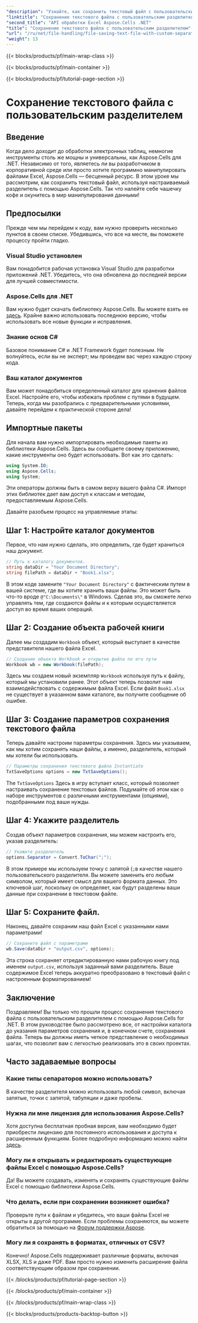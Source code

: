 ```yaml
---
"description": "Узнайте, как сохранить текстовый файл с пользовательским разделителем с помощью Aspose.Cells для .NET. Пошаговое руководство и советы включены."
"linktitle": "Сохранение текстового файла с пользовательским разделителем"
"second_title": "API обработки Excel Aspose.Cells .NET"
"title": "Сохранение текстового файла с пользовательским разделителем"
"url": "/ru/net/file-handling/file-saving-text-file-with-custom-separator/"
"weight": 13
---
```


{{< blocks/products/pf/main-wrap-class >}}

{{< blocks/products/pf/main-container >}}

{{< blocks/products/pf/tutorial-page-section >}}

# Сохранение текстового файла с пользовательским разделителем

## Введение
Когда дело доходит до обработки электронных таблиц, немногие инструменты столь же мощны и универсальны, как Aspose.Cells для .NET. Независимо от того, являетесь ли вы разработчиком в корпоративной среде или просто хотите программно манипулировать файлами Excel, Aspose.Cells — бесценный ресурс. В этом уроке мы рассмотрим, как сохранить текстовый файл, используя настраиваемый разделитель с помощью Aspose.Cells. Так что налейте себе чашечку кофе и окунитесь в мир манипулирования данными!
## Предпосылки
Прежде чем мы перейдем к коду, вам нужно проверить несколько пунктов в своем списке. Убедившись, что все на месте, вы поможете процессу пройти гладко.
### Visual Studio установлен
Вам понадобится рабочая установка Visual Studio для разработки приложений .NET. Убедитесь, что она обновлена до последней версии для лучшей совместимости.
### Aspose.Cells для .NET
Вам нужно будет скачать библиотеку Aspose.Cells. Вы можете взять ее [здесь](https://releases.aspose.com/cells/net/). Крайне важно использовать последнюю версию, чтобы использовать все новые функции и исправления.
### Знание основ C#
Базовое понимание C# и .NET Framework будет полезным. Не волнуйтесь, если вы не эксперт; мы проведем вас через каждую строку кода.
### Ваш каталог документов
Вам может понадобиться определенный каталог для хранения файлов Excel. Настройте его, чтобы избежать проблем с путями в будущем.
Теперь, когда мы разобрались с предварительными условиями, давайте перейдем к практической стороне дела!
## Импортные пакеты
Для начала вам нужно импортировать необходимые пакеты из библиотеки Aspose.Cells. Здесь вы сообщаете своему приложению, какие инструменты оно будет использовать. Вот как это сделать:
```csharp
using System.IO;
using Aspose.Cells;
using System;
```
Эти операторы должны быть в самом верху вашего файла C#. Импорт этих библиотек дает вам доступ к классам и методам, предоставляемым Aspose.Cells.

Давайте разобьем процесс на управляемые этапы:
## Шаг 1: Настройте каталог документов
Первое, что нам нужно сделать, это определить, где будет храниться наш документ. 
```csharp
// Путь к каталогу документов.
string dataDir = "Your Document Directory";
string filePath = dataDir + "Book1.xlsx";
```
В этом коде замените `"Your Document Directory"` с фактическим путем в вашей системе, где вы хотите хранить ваши файлы. Это может быть что-то вроде `@"C:\Documents\"` в Windows. Сделав это, вы сможете легко управлять тем, где создаются файлы и к которым осуществляется доступ во время ваших операций.
## Шаг 2: Создание объекта рабочей книги
Далее мы создадим `Workbook` объект, который выступает в качестве представителя нашего файла Excel. 
```csharp
// Создание объекта Workbook и открытие файла по его пути
Workbook wb = new Workbook(filePath);
```
Здесь мы создаем новый экземпляр `Workbook` используя путь к файлу, который мы установили ранее. Этот объект теперь позволит нам взаимодействовать с содержимым файла Excel. Если файл `Book1.xlsx` не существует в указанном вами каталоге, вы получите сообщение об ошибке.
## Шаг 3: Создание параметров сохранения текстового файла
Теперь давайте настроим параметры сохранения. Здесь мы указываем, как мы хотим сохранять наши файлы, а именно, разделитель, который мы хотели бы использовать.
```csharp
// Параметры сохранения текстового файла Instantiate
TxtSaveOptions options = new TxtSaveOptions();
```
The `TxtSaveOptions` Здесь в игру вступает класс, который позволяет настраивать сохранение текстовых файлов. Подумайте об этом как о наборе инструментов с различными инструментами (опциями), подобранными под ваши нужды.
## Шаг 4: Укажите разделитель
Создав объект параметров сохранения, мы можем настроить его, указав разделитель:
```csharp
// Укажите разделитель
options.Separator = Convert.ToChar(";");
```
В этом примере мы используем точку с запятой (`;`в качестве нашего пользовательского разделителя. Вы можете заменить его любым символом, который имеет смысл для вашего формата данных. Это ключевой шаг, поскольку он определяет, как будут разделены ваши данные при сохранении в текстовом файле.
## Шаг 5: Сохраните файл.
Наконец, давайте сохраним наш файл Excel с указанными нами параметрами!
```csharp
// Сохраните файл с параметрами
wb.Save(dataDir + "output.csv", options);
```
Эта строка сохраняет отредактированную нами рабочую книгу под именем `output.csv`, используя заданный вами разделитель. Ваше содержимое Excel теперь аккуратно преобразовано в текстовый файл с настроенным форматированием!
## Заключение
Поздравляем! Вы только что прошли процесс сохранения текстового файла с пользовательским разделителем с помощью Aspose.Cells for .NET. В этом руководстве было рассмотрено все, от настройки каталога до указания параметров сохранения и, в конечном счете, сохранения файла. Теперь вы должны иметь четкое представление о необходимых шагах, что позволит вам с легкостью реализовать это в своих проектах.
## Часто задаваемые вопросы
### Какие типы сепараторов можно использовать?
В качестве разделителя можно использовать любой символ, включая запятые, точки с запятой, табуляции и даже пробелы.
### Нужна ли мне лицензия для использования Aspose.Cells?
Хотя доступна бесплатная пробная версия, вам необходимо будет приобрести лицензию для постоянного использования и доступа к расширенным функциям. Более подробную информацию можно найти [здесь](https://purchase.aspose.com/buy).
### Могу ли я открывать и редактировать существующие файлы Excel с помощью Aspose.Cells?
Да! Вы можете создавать, изменять и сохранять существующие файлы Excel с помощью библиотеки Aspose.Cells.
### Что делать, если при сохранении возникнет ошибка?
Проверьте пути к файлам и убедитесь, что ваши файлы Excel не открыты в другой программе. Если проблемы сохраняются, вы можете обратиться за помощью на [Форум поддержки Aspose](https://forum.aspose.com/c/cells/9).
### Могу ли я сохранять в форматах, отличных от CSV?
Конечно! Aspose.Cells поддерживает различные форматы, включая XLSX, XLS и даже PDF. Вам просто нужно изменить расширение файла соответствующим образом при сохранении.

{{< /blocks/products/pf/tutorial-page-section >}}

{{< /blocks/products/pf/main-container >}}

{{< /blocks/products/pf/main-wrap-class >}}

{{< blocks/products/products-backtop-button >}}
